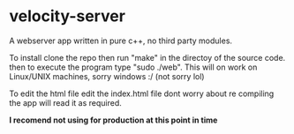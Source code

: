 # velocity-server
A webserver app written in pure c++, no third party modules.


To install clone the repo then run "make" in the directoy of the source code.
then to execute the program type "sudo ./web". This will on work on Linux/UNIX machines,
sorry windows :/ (not sorry lol)

To edit the html file edit the index.html file dont worry about re compiling the app will
read it as required.

**I recomend not using for production at this point in time**
